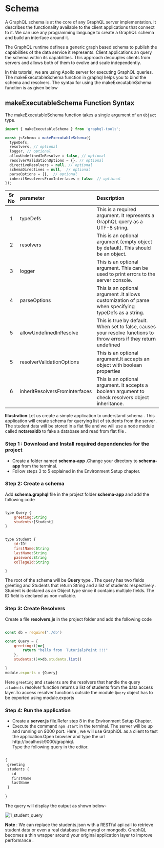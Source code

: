 
# Schema

A GraphQL schema is at the core of any GraphQL server implementation. It describes the functionality available to the client applications that connect to it. We can use any programming language to create a GraphQL schema and build an interface around it.

The GraphQL runtime defines a generic graph based schema to publish the capabilities of the data service it represents. Client applications an query the schema within its capabilities. This approach decouples clients from servers
and allows both of them to evolve and scale independently.

In this tutorial, we are using Apollo server for executing GraphQL queries. The makeExecutableSchema function in graphql helps you to bind the schema and resolvers. The syntax for using the makeExecutableSchema function is as given below

## makeExecutableSchema Function Syntax

The makeExecutableSchema function takes a single argument of an `Object` type.

```javascript
import { makeExecutableSchema } from 'graphql-tools';

const jsSchema = makeExecutableSchema({
  typeDefs,
  resolvers, // optional
  logger, // optional
  allowUndefinedInResolve = false, // optional
  resolverValidationOptions = {}, // optional
  directiveResolvers = null, // optional
  schemaDirectives = null,  // optional
  parseOptions = {},  // optional
  inheritResolversFromInterfaces = false  // optional
});

```

|Sr No |  parameter  |  Description
|:----:|:--------|:------------------
|   1  | typeDefs|This is a required argument. It represents a GraphQL query as a UTF-8 string.
|    2 | resolvers | This is an optional argument (empty object by default). This should be an object.
| 3 | logger | This is an optional argument. This can be used to print errors to the server console.
| 4 | parseOptions | This is an optional argument .It allows customization of parse when specifying typeDefs as a string.
| 5| allowUndefinedInResolve |  This is true by default. When set to false, causes your resolve functions to throw errors if they return undefined
| 5 |  resolverValidationOptions | This is an optional argument.It accepts an object with boolean properties
| 6| inheritResolversFromInterfaces| This is an optional argument. It accepts a boolean argument to check resolvers object inheritance.

**Illustration**
Let us create a simple application to understand schema . This application will create schema for querying  list of students from the server . The student data will be stored in a flat file and we will use a node module called **notarealdb** to fake a database and read from flat file .

### Step 1 :  Download and Install required dependencies for the project  

- Create a folder named **schema-app** .Change your directory to **schema-app** from the terminal.   
- Follow steps 3 to 5 explained in the Environment Setup chapter.

### Step 2: Create a schema

Add **schema.graphql** file in the project folder **schema-app** and add the following code

```javascript

type Query {
    greeting:String
    students:[Student]
}


type Student {
    id:ID!
    firstName:String
    lastName:String
    password:String
    collegeId:String

}

```

The root of the schema will be **Query** type . The query has two fields greeting and Students that return String and a list of students respectively . Student is declared as an Object type since it contains multiple fields.  The ID field is declared as non-nullable.

### Step 3: Create Resolvers

 Create a file **resolvers.js** in the project folder and add the following code

```javascript

const db = require('./db')

const Query = {
    greeting:()=>{
        return "hello from  TutorialsPoint !!!"
    },
    students:()=>db.students.list()

}
module.exports = {Query}

```

Here `greeting` and `students` are the resolvers that handle the query .`students` resolver function returns a list of students from the data access layer.To access resolver functions outside the module `Query` object has to be exported using module.exports


### Step 4: Run the application
- Create a  **server.js** file.Refer step 8 in the Environment Setup Chapter.
- Execute the command `npm start` in the terminal. The server will be up and running on 9000 port. Here , we will use GraphiQL as a client to test the application.Open browser and type the url http://localhost:9000/graphiql.  
Type the following query in the editor.
 
 ```javascript

{
  greeting
  students {
    id
    firstName
    lastName
  }
  
}

```
The query will display the output as shown below-  

![1_student_query](https://user-images.githubusercontent.com/9062443/44244618-714f9a80-a1f2-11e8-84dd-d948ca0e0913.png)


 

**Note** : We can replace the students.json with a RESTful api call to retrieve student data or even a real database like mysql or mongodb. GraphQL becomes a thin wrapper around your original application layer to improve performance .

